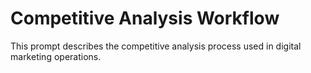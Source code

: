 # Competitive Analysis Workflow

This prompt describes the competitive analysis process used in digital marketing operations.
